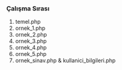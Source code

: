 <h3>Çalışma Sırası</h3>
<ol>
  <li>temel.php</li>
  <li>ornek_1.php</li>
  <li>ornek_2.php</li>
  <li>ornek_3.php</li>
  <li>ornek_4.php</li>
  <li>ornek_5.php</li>
  <li>ornek_sinav.php & kullanici_bilgileri.php</li>
</ol>

